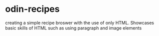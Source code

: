 # odin-recipes
creating a simple recipe broswer with the use of only HTML. Showcases basic skills of HTML such as using paragraph and image elements